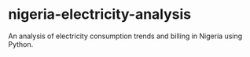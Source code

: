 # nigeria-electricity-analysis
An analysis of electricity consumption trends and billing in Nigeria using Python.
